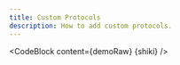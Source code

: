 ```yaml
---
title: Custom Protocols
description: How to add custom protocols.
---
```


<script lang="ts">
  import Demo from "./CustomProtocol.svelte";
  import demoRaw from "./CustomProtocol.svelte?raw";
  import CodeBlock from "../../CodeBlock.svelte";
    let { shiki } = $props();
</script>

<Demo />

<CodeBlock content={demoRaw} {shiki} />
